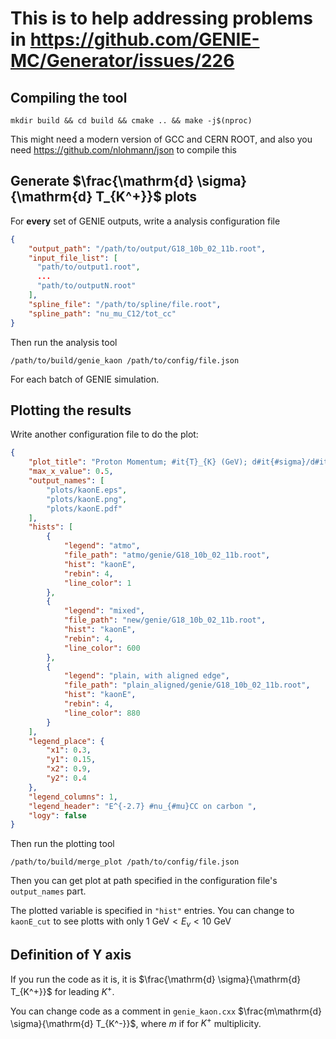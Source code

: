 # This is to help addressing problems in https://github.com/GENIE-MC/Generator/issues/226

## Compiling the tool 
```
mkdir build && cd build && cmake .. && make -j$(nproc)
```
This might need a modern version of GCC and CERN ROOT, and also you need https://github.com/nlohmann/json to compile this

## Generate $\frac{\mathrm{d} \sigma}{\mathrm{d} T_{K^+}}$ plots

For **every** set of GENIE outputs, write a analysis configuration file

```json
{
    "output_path": "/path/to/output/G18_10b_02_11b.root",
    "input_file_list": [
      "path/to/output1.root",
      ...
      "path/to/outputN.root"
    ],
    "spline_file": "/path/to/spline/file.root",
    "spline_path": "nu_mu_C12/tot_cc"
}
```

Then run the analysis tool
  
```
/path/to/build/genie_kaon /path/to/config/file.json
```

For each batch of GENIE simulation. 

## Plotting the results

Write another configuration file to do the plot:

```json
{
    "plot_title": "Proton Momentum; #it{T}_{K} (GeV); d#it{#sigma}/d#it{T}_{K} (cm^{2}/GeV/nucleon)",
    "max_x_value": 0.5,
    "output_names": [
        "plots/kaonE.eps",
        "plots/kaonE.png",
        "plots/kaonE.pdf"
    ],
    "hists": [
        {
            "legend": "atmo",
            "file_path": "atmo/genie/G18_10b_02_11b.root",
            "hist": "kaonE",
            "rebin": 4,
            "line_color": 1
        },
        {
            "legend": "mixed",
            "file_path": "new/genie/G18_10b_02_11b.root",
            "hist": "kaonE",
            "rebin": 4,
            "line_color": 600
        },
        {
            "legend": "plain, with aligned edge",
            "file_path": "plain_aligned/genie/G18_10b_02_11b.root",
            "hist": "kaonE",
            "rebin": 4,
            "line_color": 880
        }
    ],
    "legend_place": {
        "x1": 0.3,
        "y1": 0.15,
        "x2": 0.9,
        "y2": 0.4
    },
    "legend_columns": 1,
    "legend_header": "E^{-2.7} #nu_{#mu}CC on carbon ",
    "logy": false
}
```

Then run the plotting tool
```
/path/to/build/merge_plot /path/to/config/file.json
```

Then you can get plot at path specified in the configuration file's `output_names` part.

The plotted variable is specified in `"hist"` entries. You can change to `kaonE_cut` to see plotts with only $1~\mathrm{GeV} < E_{\nu} < 10~\mathrm{GeV}$

## Definition of Y axis

If you run the code as it is, it is $\frac{\mathrm{d} \sigma}{\mathrm{d} T_{K^+}}$ for leading $K^{+}$.

You can change code as a comment in `genie_kaon.cxx` $\frac{m\mathrm{d} \sigma}{\mathrm{d} T_{K^-}}$, where $m$ if for $K^{+}$ multiplicity.
